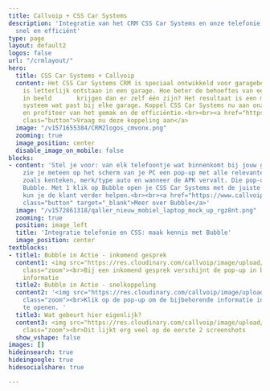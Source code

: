 ```yaml
---
title: Callvoip + CSS Car Systems
description: 'Integratie van het CRM CSS Car Systems en onze telefonie: makkelijk,
  snel en efficiënt'
type: page
layout: default2
logos: false
url: "/crmlayout/"
hero:
  title: CSS Car Systems + Callvoip
  content: Het CSS Car Systems CRM is speciaal ontwikkeld voor garagebedrijven en
    is letterlijk ontstaan in een garage. Hoe beter de behoeftes van een autogarage
    in beeld       krijgen dan er zelf één zijn? Het resultaat is een modulair opgebouwd
    systeem wat past bij elke garage. Koppel CSS Car Systems nu aan onze telefonie
    en profiteer van het gemak en de efficiëntie.<br><br><a href="https://www.callvoip.nl/aanvragen/voip-cti/"
    class="button">Vraag nu deze koppeling aan</a>
  image: "/v1571655384/CRM2logos_cmvonx.png"
  zooming: true
  image_position: center
  disable_image_on_mobile: false
blocks:
- content: 'Stel je voor: van elk telefoontje wat binnenkomt bij jouw garagebedrijf
    zie je meteen op het scherm van je PC een pop-up met alle relevante klantgegevens
    zoals kenteken, merk/type auto en wanneer de APK vervalt. Die pop-up noemen wij
    Bubble. Met 1 klik op Bubble open je CSS Car Systems met de juiste gegevens en
    kun je de klant verder helpen.<br><br><a href="https://www.callvoip.nl/ondersteuning/integraties/bubble/"
    class="button" target="_blank">Meer over Bubble</a>'
  image: "/v1572861318/qaller_nieuw_mobiel_laptop_mock_up_rgz8nt.png"
  zooming: true
  position: image_left
  title: 'Integratie telefonie en CSS: maak kennis met Bubble'
  image_position: center
textblocks:
- title1: Bubble in Actie - inkomend gesprek
  content1: <img src="https://res.cloudinary.com/callvoip/image/upload/v1620376012/voorbeeld1_kxq00o.jpg"
    class="zoom"><br>Bij een inkomend gesprek verschijnt de pop-up in beeld met de
    informatie
  title2: Bubble in Actie - snelkoppeling
  content2: '<img src="https://res.cloudinary.com/callvoip/image/upload/v1620376013/voorbeeld_2_sbbgs4.jpg"
    class="zoom"><br>Klik op de pop-up om de bijbehorende informatie in je systeem
    te openen. '
  title3: Wat gebeurt hier eigenlijk?
  content3: <img src="https://res.cloudinary.com/callvoip/image/upload/v1620376012/nu_yvspnz.jpg"
    class="zoom"><br>Dit lijkt erg veel op de eerste 2 screenshots
  show_vshape: false
images: []
hideinsearch: true
hideingoogle: true
hidesocialshare: true

---
```


